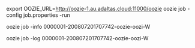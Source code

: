 export OOZIE_URL=http://oozie-1.au.adaltas.cloud:11000/oozie
oozie job  -config job.properties -run

oozie job -info 0000001-200807201707742-oozie-oozi-W

oozie job -log 0000001-200807201707742-oozie-oozi-W
